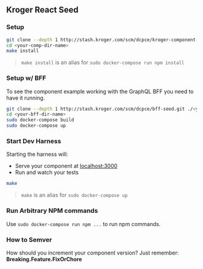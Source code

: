 ## Kroger React Seed

### Setup

```bash
git clone --depth 1 http://stash.kroger.com/scm/dcpce/kroger-component-seed.git ./<your-comp-dir-name>
cd <your-comp-dir-name>
make install
```

> `make install` is an alias for `sudo docker-compose run npm install` 

### Setup w/ BFF

To see the component example working with the GraphQL BFF you need to have it running.

```bash
git clone --depth 1 http://stash.kroger.com/scm/dcpce/bff-seed.git ./<your-bff-dir-name>
cd <your-bff-dir-name>
sudo docker-compose build
sudo docker-compose up
```

### Start Dev Harness

Starting the harness will:

- Serve your component at [localhost:3000](localhost:3000)
- Run and watch your tests

```bash
make
```

> `make` is an alias for `sudo docker-compose up` 

### Run Arbitrary NPM commands

Use `sudo docker-compose run npm ...` to run npm commands.

### How to Semver

How should you increment your component version? Just remember: **Breaking.Feature.FixOrChore**